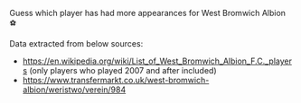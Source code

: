 Guess which player has had more appearances for West Bromwich Albion ⚽

Data extracted from below sources:
- https://en.wikipedia.org/wiki/List_of_West_Bromwich_Albion_F.C._players (only players who played 2007 and after included)
- https://www.transfermarkt.co.uk/west-bromwich-albion/weristwo/verein/984